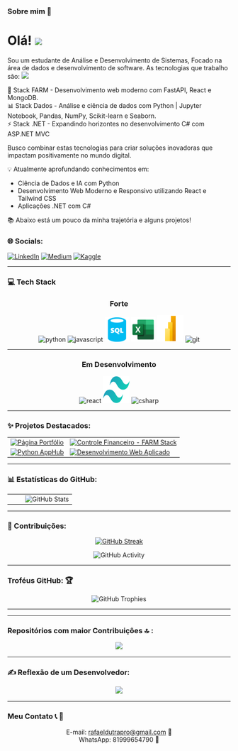 ### Sobre mim 💫

# Olá! <img src="https://github.com/TheDudeThatCode/TheDudeThatCode/blob/master/Assets/Hi.gif" width="35" />

Sou um estudante de Análise e Desenvolvimento de Sistemas, Focado na área de dados e desenvolvimento de software. As tecnologias que trabalho são:
<img src="https://media.giphy.com/media/WUlplcMpOCEmTGBtBW/giphy.gif" width="30">

🚀 Stack FARM - Desenvolvimento web moderno com FastAPI, React e MongoDB. <br>
📊 Stack Dados - Análise e ciência de dados com Python | Jupyter Notebook, Pandas, NumPy, Scikit-learn e Seaborn.<br>
⚡ Stack .NET - Expandindo horizontes no desenvolvimento C# com ASP.NET MVC

Busco combinar estas tecnologias para criar soluções inovadoras que impactam positivamente no mundo digital.

💡 Atualmente aprofundando conhecimentos em:

- Ciência de Dados e IA com Python
- Desenvolvimento Web Moderno e Responsivo utilizando React e Tailwind CSS
- Aplicações .NET com C#

📚 Abaixo está um pouco da minha trajetória e alguns projetos!

### 🌐 Socials:

[![LinkedIn](https://img.shields.io/badge/LinkedIn-%230077B5.svg?logo=linkedin&logoColor=white)](https://linkedin.com/in/rafaelsantoshome) [![Medium](https://img.shields.io/badge/Medium-%23000000.svg?logo=medium&logoColor=white)](https://medium.com/@santosrafaelpro) [![Kaggle](https://img.shields.io/badge/Kaggle-%23020F7A.svg?logo=kaggle&logoColor=white)](https://www.kaggle.com/raeldata)

</div>

---

### 💻 Tech Stack

<h3 align="center">Forte</h3>

<p align="center">
  <img src="https://www.vectorlogo.zone/logos/python/python-icon.svg" alt="python" width="55" height="55"/>
  <img src="https://www.vectorlogo.zone/logos/javascript/javascript-icon.svg" alt="javascript" width="55" height="55"/>
  <img src="https://raw.githubusercontent.com/Haell39/Images-Icons/main/SVG/sql-database-generic-svgrepo-com.svg" alt="SQL Database" width="55" height="55"/>
  <img src="https://raw.githubusercontent.com/Haell39/Images-Icons/main/SVG/excel-svgrepo-com.svg" alt="Excel" width="55" height="55"/>
  <img src="https://raw.githubusercontent.com/Haell39/Images-Icons/main/SVG/Power-BI-Logo.svg" alt="Power BI" width="60" height="60"/>
  <img src="https://www.vectorlogo.zone/logos/git-scm/git-scm-icon.svg" alt="git" width="55" height="55"/>
</p>

---

<h3 align="center">Em Desenvolvimento</h3>

<p align="center">
  <img src="https://www.vectorlogo.zone/logos/reactjs/reactjs-icon.svg" alt="react" width="55" height="55"/>
  <img src="https://raw.githubusercontent.com/Haell39/Images-Icons/refs/heads/main/SVG/tailwindcss-icon-icon-original.svg" alt="Tailwind CSS" width="60" height="60"/>
  <img src="https://www.vectorlogo.zone/logos/dotnet/dotnet-icon.svg" alt="csharp" width="60" height="60"/>
</p>

---

### ✨ Projetos Destacados:

<div align="center">

<table>
  <tr>
    <td>
      <a href="https://github.com/Haell39/Pagina_Portifolio">
        <img src="https://github-readme-stats.vercel.app/api/pin/?username=Haell39&repo=Pagina_Portifolio&theme=radical" alt="Página Portfólio">
      </a>
    </td>
    <td>
      <a href="https://github.com/Haell39/controle-financeiro_FARM-Stack">
  <img src="https://github-readme-stats.vercel.app/api/pin/?username=Haell39&repo=controle-financeiro_FARM-Stack&theme=radical" alt="Controle Financeiro - FARM Stack">
</a>
</td>

  </tr>
  <tr>
    <td>
      <a href="https://github.com/Haell39/Python-AppHub">
        <img src="https://github-readme-stats.vercel.app/api/pin/?username=Haell39&repo=Python-AppHub&theme=radical" alt="Python AppHub">
      </a>
    </td>
    <td>
      <a href="https://github.com/Haell39/Applied-WebDevelopment">
        <img src="https://github-readme-stats.vercel.app/api/pin/?username=Haell39&repo=Applied-WebDevelopment&theme=radical" alt="Desenvolvimento Web Aplicado">
      </a>
    </td>
  </tr>
</table>

</div>

---

### 📊 Estatísticas do GitHub:

<div align="center">
  <table>
    <tr>
      <td style="padding-left: 40px;">
        <img src="https://github-readme-stats.vercel.app/api?username=Haell39&show_icons=true&theme=radical" alt="GitHub Stats">
      </td>
    </tr>
  </table>
</div>

---

### 🌟 Contribuições:

<div align="center">
  
[![GitHub Streak](https://github-readme-streak-stats.herokuapp.com/?user=Haell39&theme=radical)](https://git.io/streak-stats)
  
<img src="https://github-readme-activity-graph.vercel.app/graph?username=Haell39&theme=radical&hide_border=true" alt="GitHub Activity">

</div>

---

### Troféus GitHub: 🏆

<div align="center">
  
![GitHub Trophies](https://github-profile-trophy.vercel.app/?username=Haell39&theme=radical&no-frame=false&margin-w=15)

</div>

---

---

### Repositórios com maior Contribuições 🔝 :

<div align="center">
  
![](https://github-contributor-stats.vercel.app/api?username=Haell39&limit=5&theme=radical&combine_all_yearly_contributions=true)

</div>

---

### ✍️ Reflexão de um Desenvolvedor:

<div align="center">

![](https://quotes-github-readme.vercel.app/api?type=horizontal&theme=dark&quote=A+computação+é+nenhuma+outra+coisa+senão+uma+matemática+disfarçada.&author=Edsger+W.+Dijkstra)

</div>

---

### Meu Contato 📞 📩

<div align="center">
  
E-mail: rafaeldutrapro@gmail.com 📧<br>
WhatsApp: 81999654790 📱<br>

</div>
